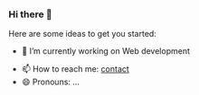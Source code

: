 ### Hi there 👋

<!-- **tanloc0598/tanloc0598** is a ✨ _special_ ✨ repository because its `README.md` (this file) appears on your GitHub profile. -->

Here are some ideas to get you started:

- 🔭 I’m currently working on Web development
<!-- - 🌱 I’m currently learning ... -->
<!-- - 👯 I’m looking to collaborate on ... -->
<!-- - 🤔 I’m looking for help with ... -->
<!-- - 💬 Ask me about ... -->
- 📫 How to reach me: <a href="https://tnloc.dev/contacts"> contact </a>
- 😄 Pronouns: ...
<!-- - ⚡ Fun fact: ... -->

